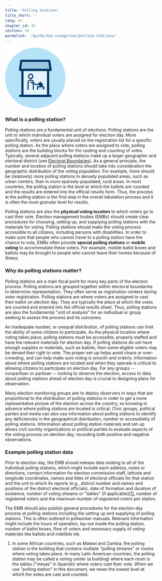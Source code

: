 ```yaml
---
title: 'Polling Stations'
title_short: ''
lang: en
chapter_id: 32
section: 19
permalink: '/guide/key-categories/polling-stations/'
---
```


![Polling Stations](/assets/images/inventory/categories/polling-stations.png)

### What is a polling station?

Polling stations are a fundamental unit of elections. Polling stations are the unit to which individual voters are assigned for election day. More specifically, voters are usually placed on the registration list for a specific polling station. As the place where voters are assigned to vote, polling stations are the building blocks for the casting and counting of votes. Typically, several adjacent polling stations make up a larger geographic and electoral district (see [Electoral Boundaries](/en/guide/key-categories/electoral-boundaries/)). As a general principle, the number and location of polling stations should take into consideration the geographic distribution of the voting population. For example, there should be (relatively) more polling stations in densely populated areas, such as urban centers, than in more sparsely-populated, rural areas. In most countries, the polling station is the level at which the ballots are counted and the results are entered into the official results form. Thus, the process at the polling station is the first step in the overall tabulation process and it is often the most granular level for results.

Polling stations are also the **physical voting location** to which voters go to cast their vote. Election management bodies (EMBs) should create clear procedures for choosing, setting up, and supplying polling stations with the materials for voting. Polling stations should make the voting process accessible to all citizens, including persons with disabilities. In order to make sure that people who cannot travel to a polling station have the chance to vote, EMBs often provide **special polling stations** or **mobile voting** to accommodate these voters. For example, mobile ballot boxes and ballots may be brought to people who cannot leave their homes because of illness.

### Why do polling stations matter?

Polling stations are a main focal point for many key parts of the election process. Polling stations are grouped together within electoral boundaries to determine representation. They often serve as registration centers during voter registration. Polling stations are where voters are assigned to cast their ballot on election day. They are typically the place at which the votes are counted and entered into the official results sheet. Thus, polling stations are also the fundamental "unit of analysis" for an individual or group seeking to assess the process and its outcomes.

An inadequate number, or unequal distribution, of polling stations can limit the ability of some citizens to participate. As the physical location where voting takes place, polling stations must be accessible, properly staffed and have the relevant materials for election day. If polling stations do not have enough supplies or materials, such as ballots, then some eligible voters may be denied their right to vote. The proper set-up helps avoid chaos or over-crowding, and can help make sure voting is smooth and orderly. Information about where polling stations are located and when they operate is critical to allowing citizens to participate on election day. For any groups -- nonpartisan or partisan -- looking to observe the election, access to data about polling stations ahead of election day is crucial to designing plans for observation.

Many election monitoring groups aim to deploy observers in ways that are proportional to the distribution of polling stations in order to get a more representative picture of the election across the country, so knowing in advance where polling stations are located is critical. Civic groups, political parties and media can also use information about polling stations to identify any deficiencies in the geographical distribution, number or accessibility of polling stations. Information about polling station materials and set-up allows civil society organizations or political parties to evaluate aspects of the voting process on election day, recording both positive and negative observations.

### Example polling station data

Prior to election day, the EMB should release data relating to all of the individual polling stations, which might include each address, notes or directions, contact information for election commission staff, latitude and longitude coordinates, names and titles of electoral officials for that station and the unit to which its reports (e.g., district number and names and positions of the district electoral officials), date of formation and duration of existence, number of voting streams or "tables" (if applicable)[\[1\]](#footnote-1), number of registered voters and the maximum number of registered voters per station.

The EMB should also publish general procedures for the election day process at polling stations including the setting up and supplying of polling stations. This is often outlined in pollworker manuals. Relevant information might include the hours of operation, lay-out inside the polling station, number of ballot boxes, flow of voters and necessary supply of voting materials like ballots and indelible ink.

1.  [](#reference-1)In some African countries, such as Malawi and Zambia, the polling station is the building that contains multiple "polling streams" or rooms where voting takes place. In many Latin American countries, the polling station may be called a voting center (a building) where each room is the tables ("mesas" in Spanish) where voters cast their vote. When we use "polling station" in this document, we mean the lowest level at which the votes are cast and counted.
